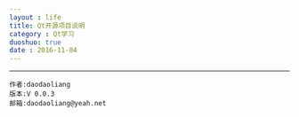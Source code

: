 ```yaml
---
layout : life
title: Qt开源项目说明
category : Qt学习
duoshuo: true
date : 2016-11-04
---
```


******

	作者:daodaoliang
    版本:V 0.0.3
    邮箱:daodaoliang@yeah.net

<!-- more -->

